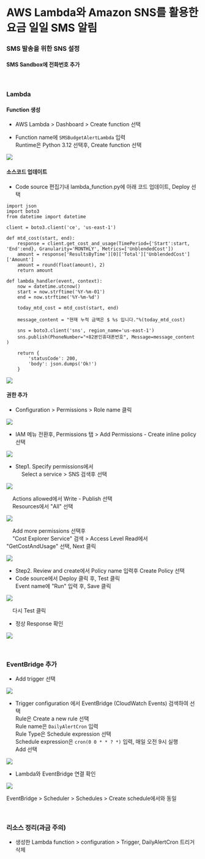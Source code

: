 # AWS Lambda와 Amazon SNS를 활용한 요금 일일 SMS 알림

### SMS 발송을 위한 SNS 설정
#### SMS Sandbox에 전화번호 추가

<br>

### Lambda 
#### Function 생성
- AWS Lambda > Dashboard > Create function 선택

- Function name에 `SMSBudgetAlertLambda` 입력<br>
Runtime은 Python 3.12 선택후, Create function 선택

![](./images/240320_101.png)

#### 소스코드 업데이트
- Code source 편집기내 lambda_function.py에 아래 코드 업데이트, Deploy 선택

```
import json
import boto3
from datetime import datetime

client = boto3.client('ce', 'us-east-1')

def mtd_cost(start, end):
    response = client.get_cost_and_usage(TimePeriod={'Start':start, 'End':end}, Granularity='MONTHLY', Metrics=['UnblendedCost'])
    amount = response['ResultsByTime'][0]['Total']['UnblendedCost']['Amount']
    amount = round(float(amount), 2) 
    return amount

def lambda_handler(event, context):
    now = datetime.utcnow()
    start = now.strftime('%Y-%m-01')
    end = now.strftime('%Y-%m-%d')

    today_mtd_cost = mtd_cost(start, end)

    message_content = "현재 누적 금액은 $ %s 입니다."%(today_mtd_cost)
    
    sns = boto3.client('sns', region_name='us-east-1')
    sns.publish(PhoneNumber="+82본인휴대폰번호", Message=message_content )

    return {
        'statusCode': 200,
        'body': json.dumps('Ok!')
    }
```

![](./images/240320_102.png)


#### 권한 추가
- Configuration > Permissions > Role name 클릭

![](./images/240320_103.png)

- IAM 메뉴 전환후, Permissions 탭 > Add Permissions - Create inline policy 선택

![](./images/240320_104.png)

- Step1.  Specify permissions에서 <br>
&nbsp;&nbsp;&nbsp; Select a service > SNS 검색후 선택 <br>

![](./images/240320_105.png)

&nbsp;&nbsp;&nbsp; Actions allowed에서 Write - Publish 선택 <br>
&nbsp;&nbsp;&nbsp; Resources에서 "All" 선택 <br>

![](./images/240320_106.png)

&nbsp;&nbsp;&nbsp; Add more permissions 선택후 <br>
&nbsp;&nbsp;&nbsp; "Cost Explorer Service" 검색 > Access Level Read에서 "GetCostAndUsage" 선택, Next 클릭 <br>
 
![](./images/240320_107.png)

- Step2. Review and create에서 Policy name 입력후 Create Policy 선택
- Code source에서 Deploy 클릭 후, Test 클릭 <br>
Event name에 "Run" 입력 후, Save 클릭<br>

![](./images/240320_108.png)

&nbsp;&nbsp;&nbsp; 다시 Test 클릭<br>

- 정상 Response 확인

![](./images/240320_109.png)

<br>

### EventBridge 추가
- Add trigger 선택

![](./images/240320_110.png)


- Trigger configuration 에서 EventBridge (CloudWatch Events) 검색하여 선택<br>
Rule은 Create a new rule 선택<br>
Rule name은 `DailyAlertCron` 입력<br>
Rule Type은 Schedule expression 선택<br>
Schedule expression은 `cron(0 0 * * ? *)` 입력, 매일 오전 9시 실행<br>
Add 선택<br>

![](./images/240320_111a.png)

- Lambda와 EventBridge 연결 확인

![](./images/240320_112.png)

EventBridge > Scheduler > Schedules > Create schedule에서와 동일

<br>

### 리소스 정리(과금 주의)
- 생성한 Lambda function > configuration > Trigger, DailyAlertCron 트리거 삭제
